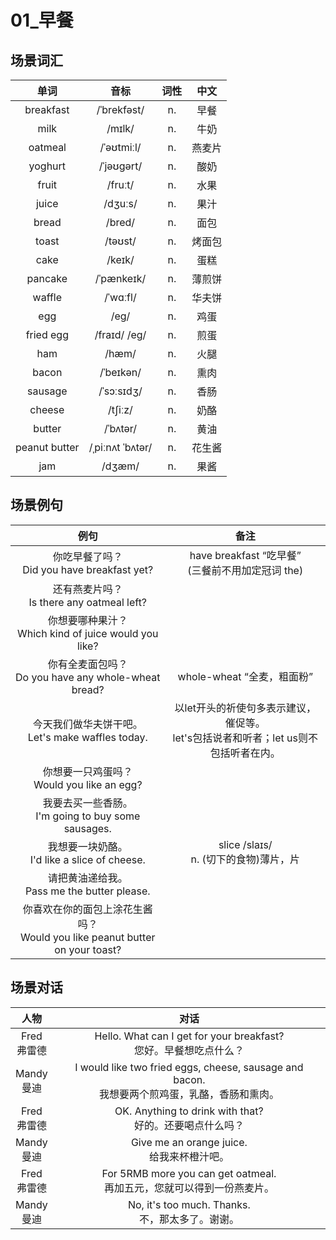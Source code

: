 # 01_早餐

## 场景词汇

|     单词      |       音标       | 词性 |  中文  |
| :-----------: | :--------------: | :--: | :----: |
|   breakfast   |   /ˈbrekfəst/    |  n.  |  早餐  |
|     milk      |      /mɪlk/      |  n.  |  牛奶  |
|    oatmeal    |    /ˈəʊtmiːl/    |  n.  | 燕麦片 |
|    yoghurt    |    /ˈjəʊɡərt/    |  n.  |  酸奶  |
|     fruit     |     /fruːt/      |  n.  |  水果  |
|     juice     |     /dʒuːs/      |  n.  |  果汁  |
|     bread     |      /bred/      |  n.  |  面包  |
|     toast     |     /təʊst/      |  n.  | 烤面包 |
|     cake      |      /keɪk/      |  n.  |  蛋糕  |
|    pancake    |    /ˈpænkeɪk/    |  n.  | 薄煎饼 |
|    waffle     |     /ˈwɑːfl/     |  n.  | 华夫饼 |
|      egg      |       /eɡ/       |  n.  |  鸡蛋  |
|   fried egg   |   /fraɪd/ /eɡ/   |  n.  |  煎蛋  |
|      ham      |      /hæm/       |  n.  |  火腿  |
|     bacon     |    /ˈbeɪkən/     |  n.  |  熏肉  |
|    sausage    |    /ˈsɔːsɪdʒ/    |  n.  |  香肠  |
|    cheese     |     /tʃiːz/      |  n.  |  奶酪  |
|    butter     |     /ˈbʌtər/     |  n.  |  黄油  |
| peanut butter | /ˌpiːnʌt ˈbʌtər/ |  n.  | 花生酱 |
|      jam      |      /dʒæm/      |  n.  |  果酱  |

## 场景例句

|                             例句                             |                             备注                             |
| :----------------------------------------------------------: | :----------------------------------------------------------: |
|       你吃早餐了吗？<br />Did you have breakfast yet?        |    have breakfast “吃早餐”<br />(三餐前不用加定冠词 the)     |
|        还有燕麦片吗？<br />Is there any oatmeal left?        |                                                              |
|  你想要哪种果汁？<br />Which kind of juice would you like?   |                                                              |
|   你有全麦面包吗？<br />Do you have any whole-wheat bread?   |                  whole-wheat “全麦，粗面粉”                  |
|    今天我们做华夫饼干吧。<br />Let's make waffles today.     | 以let开头的祈使句多表示建议，催促等。<br />let's包括说者和听者；let us则不包括听者在内。 |
|        你想要一只鸡蛋吗？<br />Would you like an egg?        |                                                              |
|   我要去买一些香肠。<br />I'm going to buy some sausages.    |                                                              |
|      我想要一块奶酪。<br />I'd like a slice of cheese.       |          slice /slaɪs/<br />n. (切下的食物)薄片，片          |
|       请把黄油递给我。<br />Pass me the butter please.       |                                                              |
| 你喜欢在你的面包上涂花生酱吗？<br />Would you like peanut butter on your toast? |                                                              |

## 场景对话

|       人物       |                             对话                             |
| :--------------: | :----------------------------------------------------------: |
| Fred<br />弗雷德 | Hello. What can I get for your breakfast?<br />您好。早餐想吃点什么？ |
| Mandy<br />曼迪  | I would like two fried eggs, cheese, sausage and bacon.<br />我想要两个煎鸡蛋，乳酪，香肠和熏肉。 |
| Fred<br />弗雷德 | OK. Anything to drink with that?<br />好的。还要喝点什么吗？ |
| Mandy<br />曼迪  |        Give me an orange juice.<br />给我来杯橙汁吧。        |
| Fred<br />弗雷德 | For 5RMB more you can get oatmeal.<br />再加五元，您就可以得到一份燕麦片。 |
| Mandy<br />曼迪  |     No, it's too much. Thanks.<br />不，那太多了。谢谢。     |